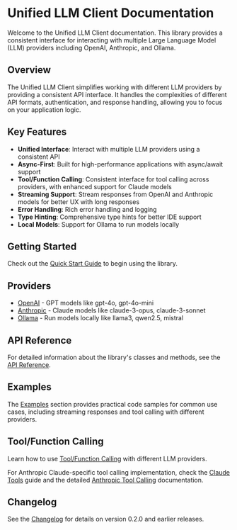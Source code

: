 # Unified LLM Client Documentation

Welcome to the Unified LLM Client documentation. This library provides a consistent interface for interacting with multiple Large Language Model (LLM) providers including OpenAI, Anthropic, and Ollama.

## Overview

The Unified LLM Client simplifies working with different LLM providers by providing a consistent API interface. It handles the complexities of different API formats, authentication, and response handling, allowing you to focus on your application logic.

## Key Features

- **Unified Interface**: Interact with multiple LLM providers using a consistent API
- **Async-First**: Built for high-performance applications with async/await support
- **Tool/Function Calling**: Consistent interface for tool calling across providers, with enhanced support for Claude
  models
- **Streaming Support**: Stream responses from OpenAI and Anthropic models for better UX with long responses
- **Error Handling**: Rich error handling and logging
- **Type Hinting**: Comprehensive type hints for better IDE support
- **Local Models**: Support for Ollama to run models locally

## Getting Started

Check out the [Quick Start Guide](quickstart.md) to begin using the library.

## Providers

- [OpenAI](quickstart.md) - GPT models like gpt-4o, gpt-4o-mini
- [Anthropic](quickstart.md) - Claude models like claude-3-opus, claude-3-sonnet
- [Ollama](ollama.md) - Run models locally like llama3, qwen2.5, mistral

## API Reference

For detailed information about the library's classes and methods, see the [API Reference](api_reference.md).

## Examples

The [Examples](examples.md) section provides practical code samples for common use cases, including streaming responses
and tool calling with different providers.

## Tool/Function Calling

Learn how to use [Tool/Function Calling](tools.md) with different LLM providers.

For Anthropic Claude-specific tool calling implementation, check the [Claude Tools](claude_tools.md) guide and the
detailed [Anthropic Tool Calling](anthropic/tool_calling.md) documentation.

## Changelog

See the [Changelog](changelog.md) for details on version 0.2.0 and earlier releases.
